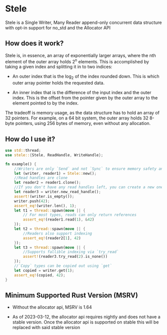 # Stele
Stele is a Single Writer, Many Reader append-only concurrent data structure with opt-in support for no_std and the Allocator API

## How does it work?

Stele is, in essence, an array of exponentially larger arrays, where the nth element of the outer array holds 2<sup>n</sup> elements. This is accomplished by taking a given index and splitting it in to two indices:

- An outer index that is the log<sub>2</sub> of the index rounded down. This is which outer array pointer holds the requested data.

- An inner index that is the difference of the input index and the outer index. This is the offset from the pointer given by the outer array to the element pointed to by the index.

The tradeoff is memory usage, as the data structure has to hold an array of 32 pointers. For example, on a 64 bit system, the outer array holds 32 8-byte pointers, using 256 bytes of memory, even without any allocation.

## How do I use it?

```rust
use std::thread;
use stele::{Stele, ReadHandle, WriteHandle};

fn example() {
    //Writers are only `Send` and not `Sync` to ensure memory safety and avoid races
    let (writer, reader1) = Stele::new();
    //Read handles are clone
    let reader2 = reader1.clone(); 
    //If you don't have any read handles left, you can create a new one from the write handle.
    let reader3 = writer.new_read_handle();
    assert!(writer.is_empty());
    writer.push(42);
    assert_eq!(writer.len(), 1);
    let t1 = thread::spawn(move || {
        // For most types, reads can only return references
        assert_eq!(reader1.read(1), &42)
    });
    let t2 = thread::spawn(move || {
        //Readers also support indexing
        assert_eq!(reader2[1], 42)
    });
    let t3 = thread::spawn(move || {
        //Supports fallible indexing via `try_read`
        assert!(reader3.try_read(2).is_none())
    });
    //`Copy` types can be copied out using `get`
    let copied = writer.get(1);
    assert_eq!(copied, 42);
}
```

## Minimum Supported Rust Version (MSRV)
- Without the allocator api, MSRV is 1.64

- As of 2023-03-12, the allocator api requires nightly and does not have a stable version. Once the allocator api is supported on stable this will be replaced with said stable version